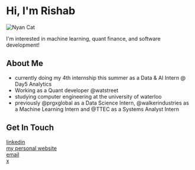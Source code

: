 # Hi, I'm Rishab


![Nyan Cat](https://media1.giphy.com/media/v1.Y2lkPTc5MGI3NjExdWR0enE2OW5mNXludDZyM290MHEwdTIzMDNkbm80eXUwOHF2aGk0cCZlcD12MV9pbnRlcm5hbF9naWZfYnlfaWQmY3Q9Zw/YS57N6teaevJASvcMA/giphy.gif)





I'm interested in machine learning, quant finance, and software development!

## About Me  
- currently doing my 4th internship this summer as a Data & AI Intern @ Day5 Analytics
- Working as a Quant developer @watstreet
- studying computer engineering at the university of waterloo
- previously @prgxglobal as a Data Science Intern, @walkerindustries as a Machine Learning Intern and @TTEC as a Systems Analyst Intern

## Get In Touch

[linkedin](https://www.linkedin.com/in/rishabanand/)  
[my personal website](https://rishabanand.com/)  
[email](mailto:r25anand@uwaterloo.ca)  
[x](https://x.com/rishabbanand)
